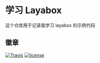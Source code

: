 # 学习 Layabox

这个仓库用于记录我学习 layabox 的示例代码

## 徽章

[![Travis](https://img.shields.io/travis/cntanglijun/learn-layabox.svg?style=for-the-badge)](https://github.com/cntanglijun/learn-layabox)
[![license](https://img.shields.io/github/license/cntanglijun/learn-layabox.svg?style=for-the-badge)](https://github.com/cntanglijun/learn-layabox/blob/master/LICENSE)
